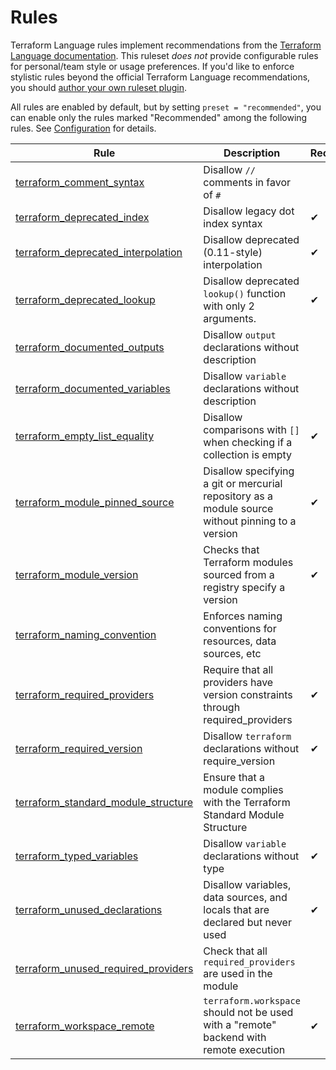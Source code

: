 # Rules

Terraform Language rules implement recommendations from the [Terraform Language documentation](https://www.terraform.io/language). This ruleset _does not_ provide configurable rules for personal/team style or usage preferences. If you'd like to enforce stylistic rules beyond the official Terraform Language recommendations, you should [author your own ruleset plugin](https://github.com/terraform-linters/tflint/blob/master/docs/developer-guide/plugins.md).

All rules are enabled by default, but by setting `preset = "recommended"`, you can enable only the rules marked "Recommended" among the following rules. See [Configuration](../configuration.md) for details.

|Rule|Description|Recommended|
| --- | --- | --- |
|[terraform_comment_syntax](terraform_comment_syntax.md)|Disallow `//` comments in favor of `#`||
|[terraform_deprecated_index](terraform_deprecated_index.md)|Disallow legacy dot index syntax|✔|
|[terraform_deprecated_interpolation](terraform_deprecated_interpolation.md)|Disallow deprecated (0.11-style) interpolation|✔|
|[terraform_deprecated_lookup](terraform_deprecated_lookup.md)|Disallow deprecated `lookup()` function with only 2 arguments.|✔|
|[terraform_documented_outputs](terraform_documented_outputs.md)|Disallow `output` declarations without description||
|[terraform_documented_variables](terraform_documented_variables.md)|Disallow `variable` declarations without description||
|[terraform_empty_list_equality](terraform_empty_list_equality.md)|Disallow comparisons with `[]` when checking if a collection is empty|✔|
|[terraform_module_pinned_source](terraform_module_pinned_source.md)|Disallow specifying a git or mercurial repository as a module source without pinning to a version|✔|
|[terraform_module_version](terraform_module_version.md)|Checks that Terraform modules sourced from a registry specify a version|✔|
|[terraform_naming_convention](terraform_naming_convention.md)|Enforces naming conventions for resources, data sources, etc||
|[terraform_required_providers](terraform_required_providers.md)|Require that all providers have version constraints through required_providers|✔|
|[terraform_required_version](terraform_required_version.md)|Disallow `terraform` declarations without require_version|✔|
|[terraform_standard_module_structure](terraform_standard_module_structure.md)|Ensure that a module complies with the Terraform Standard Module Structure||
|[terraform_typed_variables](terraform_typed_variables.md)|Disallow `variable` declarations without type|✔|
|[terraform_unused_declarations](terraform_unused_declarations.md)|Disallow variables, data sources, and locals that are declared but never used|✔|
|[terraform_unused_required_providers](terraform_unused_required_providers.md)|Check that all `required_providers` are used in the module||
|[terraform_workspace_remote](terraform_workspace_remote.md)|`terraform.workspace` should not be used with a "remote" backend with remote execution|✔|
